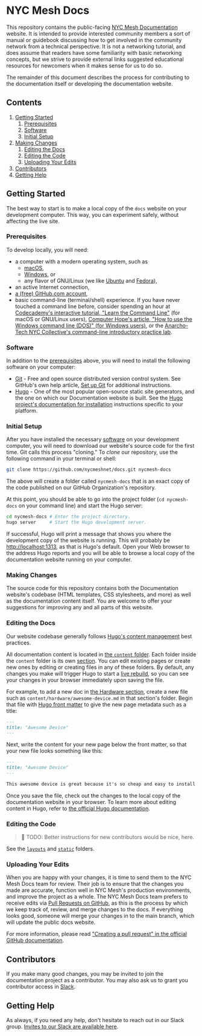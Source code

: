# NYC Mesh Docs

This repository contains the public-facing [NYC Mesh Documentation](https://docs.nycmesh.net/) website. It is intended to provide interested community members a sort of manual or guidebook discussing how to get involved in the community network from a technical perspective. It is not a networking tutorial, and does assume that readers have some familiarity with basic networking concepts, but we strive to provide external links suggested educational resources for newcomers when it makes sense for us to do so.

The remainder of this document describes the process for contributing to the documentation itself or developing the documentation website.

## Contents

1. [Getting Started](#getting-started)
    1. [Prerequisites](#prerequisites)
    1. [Software](#software)
    1. [Initial Setup](#initial-setup)
1. [Making Changes](#making-changes)
    1. [Editing the Docs](#editing-the-docs)
    1. [Editing the Code](#editing-the-code)
    1. [Uploading Your Edits](#uploading-your-edits)
1. [Contributors](#contributors)
1. [Getting Help](#getting-help)

## Getting Started

The best way to start is to make a local copy of the `docs` website on your development computer. This way, you can experiment safely, without affecting the live site.

### Prerequisites

To develop locally, you will need:

* a computer with a modern operating system, such as
    * [macOS](https://www.apple.com/macos/),
    * [Windows](https://www.microsoft.com/windows/), or
    * any flavor of GNU/Linux (we like [Ubuntu](https://ubuntu.com/download/desktop) and [Fedora](https://getfedora.org/workstation/)),
* an active Internet connection,
* [a (free) GitHub.com account](https://github.com/join),
* basic command-line (terminal/shell) experience. If you have never touched a command line before, consider spending an hour at [Codecademy's interactive tutorial, "Learn the Command Line"](https://www.codecademy.com/learn/learn-the-command-line) (for macOS or GNU/Linux users), [Computer Hope's article, "How to use the Windows command line (DOS)" (for Windows users)](http://www.computerhope.com/issues/chusedos.htm), or the [Anarcho-Tech NYC Collective's command-line introductory practice lab](https://github.com/AnarchoTechNYC/meta/blob/master/train-the-trainers/practice-labs/securing-a-shell-account-on-a-shared-server/README.md).

### Software

In addition to the [prerequisites](#prerequisites) above, you will need to install the following software on your computer:

* [Git](https://git-scm.com/) - Free and open source distributed version control system. See GitHub's own help article, [Set up Git](https://help.github.com/en/articles/set-up-git) for additional instructions.
* [Hugo](https://gohugo.io/) - One of the most popular open-source static site generators, and the one on which our Documentation website is built. See the [Hugo project's documentation for installation](https://gohugo.io/getting-started/installing/) instructions specific to your platform.

### Initial Setup

After you have installed the necessary [software](#software) on your development computer, you will need to download our website's source code for the first time. Git calls this process "cloning." To *clone* our repository, use the following command in your terminal or shell:

```bash
git clone https://github.com/nycmeshnet/docs.git nycmesh-docs
```

The above will create a folder called `nycmesh-docs` that is an exact copy of the code published on our GitHub Organization's repository.

At this point, you should be able to go into the project folder (`cd nycmesh-docs` on your command line) and start the Hugo server:

```bash
cd nycmesh-docs # Enter the project directory.
hugo server     # Start the Hugo development server.
```

If successful, Hugo will print a message that shows you where the development copy of the website is running. This will probably be [http://localhost:1313](http://localhost:1313/), as that is Hugo's default. Open your Web browser to the address Hugo reports and you will be able to browse a local copy of the documentation website running on your computer.

### Making Changes

The source code for this repository contains both the Documentation website's codebase (HTML templates, CSS stylesheets, and more) as well as the documentation content itself. You are welcome to offer your suggestions for improving any and all parts of this website.

### Editing the Docs

Our website codebase generally follows [Hugo's content management](https://gohugo.io/content-management/) best practices.

All documentation content is located in [the `content` folder](content/). Each folder inside the `content` folder is its own [section](https://gohugo.io/content-management/sections/). You can edit existing pages or create new ones by editing or creating files in any of these folders. By default, any changes you make will trigger Hugo to start a [live rebuild](https://gohugo.io/getting-started/usage/#livereload), so you can see your changes in your browser immediately upon saving the file.

For example, to add a new doc in [the Hardware section](content/hardware/), create a new file such as `content/hardware/awesome-device.md` in that section's folder. Begin that file with [Hugo front matter](https://gohugo.io/content-management/front-matter/) to give the new page metadata such as a title:

```markdown
---
title: "Awesome Device"
---
```

Next, write the content for your new page below the front matter, so that your new file looks something like this:

```markdown
---
title: "Awesome Device"
---

This awesome device is great because it's so cheap and easy to install!
```

Once you save the file, check out the changes to the local copy of the documentation website in your browser. To learn more about editing content in Hugo, refer to [the official Hugo documentation](https://gohugo.io/documentation/).

### Editing the Code

> :construction: TODO: Better instructions for new contributors would be nice, here.

See the [`layouts`](layouts/) and [`static`](static/) folders.

### Uploading Your Edits

When you are happy with your changes, it is time to send them to the NYC Mesh Docs team for review. Their job is to ensure that the changes you made are accurate, function well in NYC Mesh's production environments, and improve the project as a whole. The NYC Mesh Docs team prefers to receive edits via [Pull Requests on GitHub](https://help.github.com/en/articles/about-pull-requests), as this is the process by which we keep track of, review, and merge changes to the docs. If everything looks good, someone will merge your changes in to the main branch, which will update the public docs website.

For more information, please read ["Creating a pull request" in the official GitHub documentation](https://help.github.com/en/articles/creating-a-pull-request).

## Contributors

If you make many good changes, you may be invited to join the documentation project as a contributor. You may also ask us to grant you contributor access in [Slack](https://join.slack.com/t/nycmesh/shared_invite/enQtNDk0NDA4OTAyNDY0LTU5NWMyODY5ZTYyMDY2NzgzOTJmZjFmZTg3YWRjYjE0M2EyMzlhNDE3YmIxZmZhYTZmNjIwNTVkMDIwMjI2ZDg).

## Getting Help

As always, if you need any help, don't hesitate to reach out in our Slack group. [Invites to our Slack are available here](https://join.slack.com/t/nycmesh/shared_invite/enQtNDk0NDA4OTAyNDY0LTU5NWMyODY5ZTYyMDY2NzgzOTJmZjFmZTg3YWRjYjE0M2EyMzlhNDE3YmIxZmZhYTZmNjIwNTVkMDIwMjI2ZDg).
